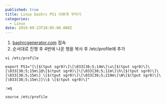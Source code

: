 ```yaml
---
published: true
title: Linux bashrc PS1 이쁘게 꾸미기
categories:
  - Linux
date: 2019-09-23T18:05:00.000Z
---
```

1. [bashrcgenerator.com] 접속
2. 순서대로 진행 후 4번에 나온 행을 복사 후 /etc/profile에 추가

```
vi /etc/profile

export PS1="[\[$(tput sgr0)\]\[\033[38;5;14m\]\u\[$(tput sgr0)\]\[\033[38;5;15m\]@\[$(tput sgr0)\]\[\033[38;5;11m\]\h\[$(tput sgr0)\]\[\033[38;5;15m\] \[$(tput sgr0)\]\[\033[38;5;219m\]\W\[$(tput sgr0)\]\[\033[38;5;15m\]]\\$ \[$(tput sgr0)\]"

:wq

source /etc/profile
```

[bashrcgenerator.com]: http://bashrcgenerator.com/